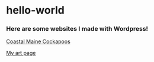 # hello-world
<H3>Here are some websites I made with Wordpress!</H3>
 <p><a href="http://coastalmainecockapoos.org">Coastal Maine Cockapoos</a></p>
  <a href="https://vividlyinspiredart.wordpress.com/"> My art page</a>
